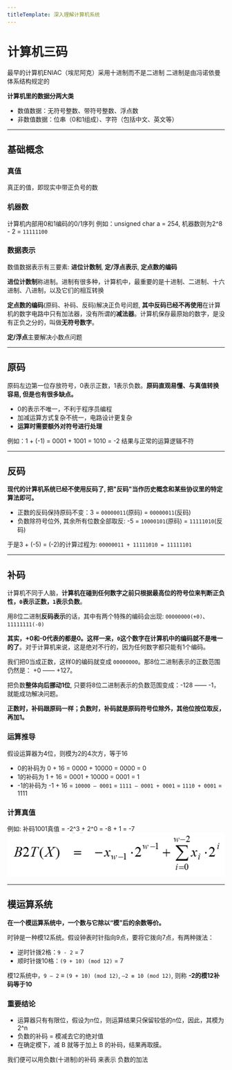 ```yaml
---
titleTemplate: 深入理解计算机系统
---
```


# 计算机三码
最早的计算机ENIAC（埃尼阿克）采用十进制而不是二进制
二进制是由冯诺依曼体系结构规定的

**计算机里的数据分两大类**
- 数值数据：无符号整数、带符号整数、浮点数
- 非数值数据：位串（0和1组成）、字符（包括中文、英文等）

---

## 基础概念

### 真值
真正的值，即现实中带正负号的数

### 机器数

计算机内部用0和1编码的0/1序列
例如：unsigned char a = 254, 机器数则为2^8 - 2 = `11111100`

### 数据表示

数值数据表示有三要素: **进位计数制**, **定/浮点表示**, **定点数的编码**


**进位计数制**称进制。进制有很多种，计算机中，最重要的是十进制、二进制、十六进制、八进制，以及它们的相互转换


**定点数的编码**(原码、补码、反码)解决正负号问题, **其中反码已经不再使用**在计算机的数字电路中只有加法器，没有所谓的**减法器**。计算机保存最原始的数字，是没有正负之分的，叫做**无符号数字**。


**定/浮点**主要解决小数点问题

---

## 原码
原码左边第一位存放符号，0表示正数，1表示负数。**原码直观易懂、与真值转换容易, 但是也有很多缺点。**

- 0的表示不唯一，不利于程序员编程
- 加减运算方式复杂不统一，电路设计更复杂
- **运算时需要额外对符号进行处理**

例如：1 + (-1) = 0001 + 1001 = 1010 = -2 结果与正常的运算逻辑不符

---

## 反码

**现代的计算机系统已经不使用反码了, 把"反码"当作历史概念和某些协议里的特定算法即可。**

- 正数的反码保持原码不变：3 = `00000011`(原码) = `00000011`(反码)
- 负数除符号位外, 其余所有位数全部取反: -5 = `10000101`(原码) = `11111010`(反码)

于是3 + (-5) = (-2)的计算过程为: `00000011 + 11111010 = 11111101`

---

## 补码
计算机不同于人脑，**计算机在碰到任何数字之前只根据最高位的符号位来判断正负性，`0`表示正数，`1`表示负数**。


用8位二进制**反码表示**的话，其中有两个特殊的编码会出现: `00000000(+0)`、`11111111(-0)`

**其实，+0和-0代表的都是0。这样一来，`0`这个数字在计算机中的编码就不是唯一的了**。对于计算机来说，这是绝对不行的，因为任何数字都只能有1个编码。

我们把0当成正数，这样0的编码就变成 `00000000`。那8位二进制表示的正数范围仍然是： +0 —— +127。

把负数**整体向后挪动1位**, 只要将8位二进制表示的负数范围变成：-128 —— -1，就能成功解决问题。

**正数时，补码跟原码一样；负数时，补码就是原码符号位除外，其他位按位取反，再加1。**

### 运算推导
假设运算器为4位，则模为2的4次方，等于16
- 0的补码为 0 + 16 = 0000 + 10000 = 0000 = 0
- 1的补码为 1 + 16 = 0001 + 10000 = 0001 = 1
- -1的补码为 -1 + 16 = `10000 – 0001` = `1111 – 0001 + 0001` = `1110 + 0001` = 1111

### 计算真值

例如: 补码1001真值 = -2^3 + 2^0 = -8 + 1 = -7
![alt text](./bit_byte_integer/B2T.png)

---

## 模运算系统

**在一个模运算系统中，一个数与它除以“模”后的余数等价。**

时钟是一种模12系统。假设钟表时针指向9点，要将它拨向7点，有两种拨法：
- 逆时针拨2格：`9 - 2` = 7
- 顺时针拨10格：`(9 + 10) (mod 12)` = 7

模12系统中，`9 – 2` ≡ `(9 + 10) (mod 12)`, `–2 ≡ 10 (mod 12)`, 则称 **-2的模12补码等于10**

### 重要结论

- 运算器只有有限位，假设为n位，则运算结果只保留较低的n位，因此，其模为2^n
- 负数的补码 = 模减去它的绝对值
- 在确定模下，减 B 就等于加上 B 的补码，结果再取膜。

我们便可以用负数(十进制)的补码 来表示 负数的加法

